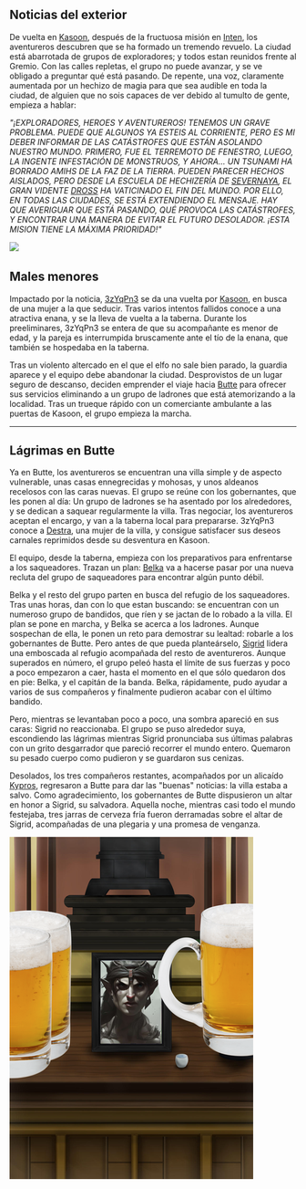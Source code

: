 ## **Noticias del exterior**

De vuelta en [Kasoon](../Lugares/Kasoon.md), después de la fructuosa misión en [Inten](../Lugares/Inten.md), los aventureros descubren que se ha formado un tremendo revuelo. La ciudad está abarrotada de grupos de exploradores; y todos estan reunidos frente al Gremio. Con las calles repletas, el grupo no puede avanzar, y se ve obligado a preguntar qué está pasando. De repente, una voz, claramente aumentada por un hechizo de magia para que sea audible en toda la ciudad, de alguien que no sois capaces de ver debido al tumulto de gente, empieza a hablar:

*"¡EXPLORADORES, HEROES Y AVENTUREROS! TENEMOS UN GRAVE PROBLEMA. PUEDE QUE ALGUNOS YA ESTEIS AL CORRIENTE, PERO ES MI DEBER INFORMAR DE LAS CATÁSTROFES QUE ESTÁN ASOLANDO NUESTRO MUNDO. PRIMERO, FUE EL TERREMOTO DE FENESTRO, LUEGO, LA INGENTE INFESTACIÓN DE MONSTRUOS, Y AHORA... UN TSUNAMI HA BORRADO AMIHS DE LA FAZ DE LA TIERRA. 
PUEDEN PARECER HECHOS AISLADOS, PERO DESDE LA ESCUELA DE HECHIZERÍA DE [SEVERNAYA](../Lugares/Severnaya.md), EL GRAN VIDENTE [DROSS](../Personajes/Dross.md) HA VATICINADO EL FIN DEL MUNDO. POR ELLO, EN TODAS LAS CIUDADES, SE ESTÁ EXTENDIENDO EL MENSAJE. HAY QUE AVERIGUAR QUE ESTÁ PASANDO, QUÉ PROVOCA LAS CATÁSTROFES, Y ENCONTRAR UNA MANERA DE EVITAR EL FUTURO DESOLADOR. ¡ESTA MISION TIENE LA MÁXIMA PRIORIDAD!"*

![](Imagenes/map.png)
## **Males menores**

Impactado por la noticia, [3zYqPn3](../Personajes/Personajes%20Jugables/3zYqPn3%20UcHiW4.md) se da una vuelta por [Kasoon](../Lugares/Kasoon.md), en busca de una mujer a la que seducir. Tras varios intentos fallidos conoce a una atractiva enana, y se la lleva de vuelta a la taberna. Durante los preeliminares, 3zYqPn3 se entera de que su acompañante es menor de edad, y la pareja es interrumpida bruscamente ante el tío de la enana, que también se hospedaba en la taberna. 

Tras un violento altercado en el que el elfo no sale bien parado, la guardia aparece y el equipo debe abandonar la ciudad. Desprovistos de un lugar seguro de descanso, deciden emprender el viaje hacia [Butte](../Lugares/Butte.md) para ofrecer sus servicios eliminando a un grupo de ladrones que está atemorizando a la localidad. Tras un trueque rápido con un comerciante ambulante a las puertas de Kasoon, el grupo empieza la marcha.

---
## **Lágrimas en Butte**

Ya en Butte, los aventureros se encuentran una villa simple y de aspecto vulnerable, unas casas ennegrecidas y mohosas, y unos aldeanos recelosos con las caras nuevas. El grupo se reúne con los gobernantes, que les ponen al día: Un grupo de ladrones se ha asentado por los alrededores, y se dedican a saquear regularmente la villa. Tras negociar, los aventureros aceptan el encargo, y van a la taberna local para prepararse. 3zYqPn3 conoce a [Destra](../Personajes/Destra.md), una mujer de la villa, y consigue satisfacer sus deseos carnales reprimidos desde su desventura en Kasoon. 

El equipo, desde la taberna, empieza con los preparativos para enfrentarse a los saqueadores. Trazan un plan: [Belka](../Personajes/Personajes%20Jugables/Belka%20Poparrosa.md) va a hacerse pasar por una nueva recluta del grupo de saqueadores para encontrar algún punto débil. 

Belka y el resto del grupo parten en busca del refugio de los saqueadores. Tras unas horas, dan con lo que estan buscando: se encuentran con un numeroso grupo de bandidos, que ríen y se jactan de lo robado a la villa. El plan se pone en marcha, y Belka se acerca a los ladrones. Aunque sospechan de ella, le ponen un reto para demostrar su lealtad: robarle a los gobernantes de Butte. Pero antes de que pueda planteárselo, [Sigrid](../Personajes/Personajes%20Jugables/Sigrid.md) lidera una emboscada al refugio acompañada del resto de aventureros. Aunque superados en número, el grupo peleó hasta el límite de sus fuerzas y poco a poco empezaron a caer, hasta el momento en el que sólo quedaron dos en pie: Belka, y el capitán de la banda. Belka, rápidamente, pudo ayudar a varios de sus compañeros y finalmente pudieron acabar con el último bandido.

Pero, mientras se levantaban poco a poco, una sombra apareció en sus caras: Sigrid no reaccionaba. El grupo se puso alrededor suya, escondiendo las lágrimas mientras Sigrid pronunciaba sus últimas palabras con un grito desgarrador que pareció recorrer el mundo entero. Quemaron su pesado cuerpo como pudieron y se guardaron sus cenizas.

Desolados, los tres compañeros restantes, acompañados por un alicaído [Kypros](../Personajes/Kypros.md), regresaron a Butte para dar las "buenas" noticias: la villa estaba a salvo. Como agradecimiento, los gobernantes de Butte dispusieron un altar en honor a Sigrid, su salvadora. Aquella noche, mientras casi todo el mundo festejaba, tres jarras de cerveza fría fueron derramadas sobre el altar de Sigrid, acompañadas de una plegaria y una promesa de venganza.

![session3_0](../Imagenes/session3_0.png)